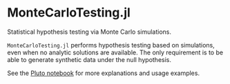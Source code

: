# MonteCarloTesting.jl

Statistical hypothesis testing via Monte Carlo simulations.

`MonteCarloTesting.jl` performs hypothesis testing based on simulations, even when no analytic solutions are available. The only requirement is to be able to generate synthetic data under the null hypothesis.

See the [Pluto notebook](https://aplavin.github.io/MonteCarloTesting.jl/test/examples.html) for more explanations and usage examples.
